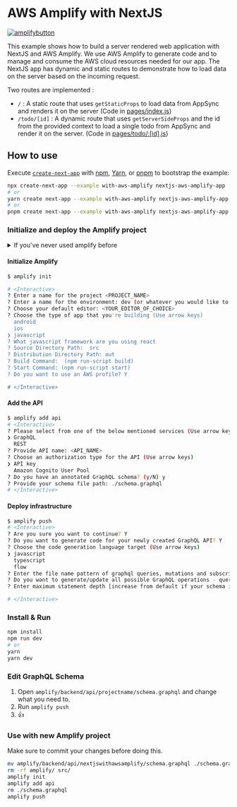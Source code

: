 # AWS Amplify with NextJS

[![amplifybutton](https://oneclick.amplifyapp.com/button.svg)](https://console.aws.amazon.com/amplify/home#/deploy?repo=https://github.com/vercel/next.js/tree/canary/examples/with-aws-amplify)

This example shows how to build a server rendered web application with NextJS and AWS Amplify. We use AWS Amplify to generate code and to manage and consume the AWS cloud resources needed for our app. The NextJS app has dynamic and static routes to demonstrate how to load data on the server based on the incoming request.

Two routes are implemented :

- `/` : A static route that uses `getStaticProps` to load data from AppSync and renders it on the server (Code in [pages/index.js](/pages/index.js))
- `/todo/[id]` : A dynamic route that uses `getServerSideProps` and the id from the provided context to load a single todo from AppSync and render it on the server. (Code in [pages/todo/:[id].js](/pages/todo/[id].js))

## How to use

Execute [`create-next-app`](https://github.com/vercel/next.js/tree/canary/packages/create-next-app) with [npm](https://docs.npmjs.com/cli/init), [Yarn](https://yarnpkg.com/lang/en/docs/cli/create/), or [pnpm](https://pnpm.io) to bootstrap the example:

```bash
npx create-next-app --example with-aws-amplify nextjs-aws-amplify-app
# or
yarn create next-app --example with-aws-amplify nextjs-aws-amplify-app
# or
pnpm create next-app --example with-aws-amplify nextjs-aws-amplify-app
```

### Initialize and deploy the Amplify project

<details>
  <summary>If you've never used amplify before </summary>

#### Install & Configure Amplify

1. [Sign up](https://portal.aws.amazon.com/billing/signup#/start) for an AWS account
2. Install the AWS Amplify cli:

```sh
npm install -g @aws-amplify/cli
```

3. Configure the Amplify cli

```sh
amplify configure
```

[Read More](https://aws-amplify.github.io/docs/cli-toolchain/quickstart?sdk=js)

</details>

#### Initialize Amplify

```bash
$ amplify init

# <Interactive>
? Enter a name for the project <PROJECT_NAME>
? Enter a name for the environment: dev (or whatever you would like to call this env)
? Choose your default editor: <YOUR_EDITOR_OF_CHOICE>
? Choose the type of app that you're building (Use arrow keys)
  android
  ios
❯ javascript
? What javascript framework are you using react
? Source Directory Path:  src
? Distribution Directory Path: out
? Build Command:  (npm run-script build)
? Start Command: (npm run-script start)
? Do you want to use an AWS profile? Y

# </Interactive>
```

#### Add the API

```sh
$ amplify add api
# <Interactive>
? Please select from one of the below mentioned services (Use arrow keys)
❯ GraphQL
  REST
? Provide API name: <API_NAME>
? Choose an authorization type for the API (Use arrow keys)
❯ API key
  Amazon Cognito User Pool
? Do you have an annotated GraphQL schema? (y/N) y
? Provide your schema file path: ./schema.graphql
# </Interactive>
```

#### Deploy infrastructure

```sh
$ amplify push
# <Interactive>
? Are you sure you want to continue? Y
? Do you want to generate code for your newly created GraphQL API? Y
? Choose the code generation language target (Use arrow keys)
❯ javascript
  typescript
  flow
? Enter the file name pattern of graphql queries, mutations and subscriptions (src/graphql/**/*.js)
? Do you want to generate/update all possible GraphQL operations - queries, mutations and subscriptions (Y/n) Y
? Enter maximum statement depth [increase from default if your schema is deeply nested] (2)

# </Interactive>
```

### Install & Run

```bash
npm install
npm run dev
# or
yarn
yarn dev
```

### Edit GraphQL Schema

1. Open `amplify/backend/api/projectname/schema.graphql` and change what you need to.
2. Run `amplify push`
3. 👍

### Use with new Amplify project

Make sure to commit your changes before doing this.

```sh
mv amplify/backend/api/nextjswithawsamplify/schema.graphql ./schema.graphql
rm -rf amplify/ src/
amplify init
amplify add api
rm ./schema.graphql
amplify push
```
